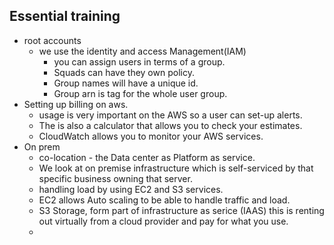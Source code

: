 ## Essential training

- root accounts
  - we use the identity and access Management(IAM)
    - you can assign users in terms of a group.
    - Squads can have they own policy.
    - Group names will have a unique id.
    - Group arn is tag for the whole user group.
- Setting up billing on aws.
  - usage is very important on the AWS so a user can set-up alerts.
  - The is also a calculator that allows you to check your estimates.
  - CloudWatch allows you to monitor your AWS services.
- On prem
  - co-location - the Data center as Platform as service.
  - We look at on premise infrastructure which is self-serviced by that specific business owning that server.
  - handling load by using EC2 and S3 services.
  - EC2 allows Auto scaling to be able to handle traffic and load.
  - S3 Storage, form part of infrastructure as serice (IAAS) this is renting out virtually from a cloud provider and pay for what you use.
  -
